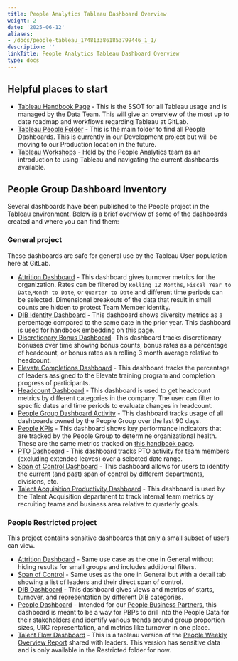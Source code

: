 ```yaml
---
title: People Analytics Tableau Dashboard Overview
weight: 2
date: '2025-06-12'
aliases:
- /docs/people-tableau_1748133861853799446_1_1/
description: ''
linkTitle: People Analytics Tableau Dashboard Overview
type: docs
---
```


## Helpful places to start

- [Tableau Handbook Page](/handbook/enterprise-data/platform/tableau/) - This is the SSOT for all Tableau usage and is managed by the Data Team. This will give an overview of the most up to date roadmap and workflows regarding Tableau at GitLab.
- [Tableau People Folder](https://10az.online.tableau.com/#/site/gitlab/projects/300909) - This is the main folder to find all People Dashboards. This is currently in our Development project but will be moving to our Production location in the future.
- [Tableau Workshops](https://docs.google.com/document/d/1ChdkC7Tep_HL6UqvJ6PNzLxDmR7QNo5LN823wS0ZAZU/edit#heading=h.2e7gftq6eevx) - Held by the People Analytics team as an introduction to using Tableau and navigating the current dashboards available.

## People Group Dashboard Inventory

Several dashboards have been published to the People project in the Tableau environment. Below is a brief overview of some of the dashboards created and where you can find them:

### General project

These dashboards are safe for general use by the Tableau User population here at GitLab.

- [Attrition Dashboard](https://10az.online.tableau.com/#/site/gitlab/workbooks/2024177?:origin=card_share_link) - This dashboard gives turnover metrics for the organization. Rates can be filtered by `Rolling 12 Months`, `Fiscal Year to Date`,`Month to Date`, or `Quarter to Date` and different time periods can be selected. Dimensional breakouts of the data that result in small counts are hidden to protect Team Member identity.
- [DIB Identity Dashboard](https://10az.online.tableau.com/#/site/gitlab/workbooks/2188641?:origin=card_share_link) - This dashboard shows diversity metrics as a percentage compared to the same date in the prior year. This dashboard is used for handbook embedding on [this page](/handbook/company/culture/inclusion/identity-data/).
- [Discretionary Bonus Dashboard](https://10az.online.tableau.com/#/site/gitlab/workbooks/2177808?:origin=card_share_link)- This dashboard tracks discretionary bonuses over time showing bonus counts, bonus rates as a percentage of headcount, or bonus rates as a rolling 3 month average relative to headcount.
- [Elevate Completions Dashboard](https://10az.online.tableau.com/#/site/gitlab/workbooks/2118590?:origin=card_share_link) - This dashboard tracks the percentage of leaders assigned to the Elevate training program and completion progress of participants.
- [Headcount Dashboard](https://10az.online.tableau.com/#/site/gitlab/workbooks/1864887?:origin=card_share_link) - This dashboard is used to get headcount metrics by different categories in the company. The user can filter to specific dates and time periods to evaluate changes in headcount.
- [People Group Dashboard Activity](https://10az.online.tableau.com/#/site/gitlab/workbooks/2236727?:origin=card_share_link) - This dashboard tracks usage of all dashboards owned by the People Group over the last 90 days.
- [People KPIs](https://10az.online.tableau.com/#/site/gitlab/workbooks/2147990?:origin=card_share_link) - This dashboard shows key performance indicators that are tracked by the People Group to determine organizational health. These are the same metrics tracked on [this handbook page](/handbook/people-group/people-success-performance-indicators/).
- [PTO Dashboard](https://10az.online.tableau.com/#/site/gitlab/workbooks/2217877?:origin=card_share_link) - This dashboard tracks PTO activity for team members (excluding extended leaves) over a selected date range.
- [Span of Control Dashboard](https://10az.online.tableau.com/#/site/gitlab/workbooks/1964349?:origin=card_share_link) - This dashboard allows for users to identify the current (and past) span of control by different departments, divisions, etc.
- [Talent Acquisition Productivity Dashboard](https://10az.online.tableau.com/#/site/gitlab/workbooks/2028013?:origin=card_share_link) - This dashboard is used by the Talent Acquisition department to track internal team metrics by recruiting teams and business area relative to quarterly goals.

### People Restricted project

This project contains sensitive dashboards that only a small subset of users can view.

- [Attrition Dashboard](https://10az.online.tableau.com/#/site/gitlab/workbooks/2018838?:origin=card_share_link) - Same use case as the one in General without hiding results for small groups and includes additional filters.
- [Span of Control](https://10az.online.tableau.com/#/site/gitlab/workbooks/1871908?:origin=card_share_link) - Same uses as the one in General but with a detail tab showing a list of leaders and their direct span of control.
- [DIB Dashboard](https://10az.online.tableau.com/#/site/gitlab/workbooks/1953472?:origin=card_share_link) - This dashboard gives views and metrics of starts, turnover, and representation by different DIB categories.
- [People Dashboard](https://10az.online.tableau.com/#/site/gitlab/workbooks/1887121?:origin=card_share_link) - Intended for our [People Business Partners](/handbook/people-group/people-business-partners/#people-business-partner-alignments), this dashboard is meant to be a way for PBPs to drill into the People Data for their stakeholders and identify various trends around group proportion sizes, URG representation, and metrics like turnover in one place.
- [Talent Flow Dashboard](https://10az.online.tableau.com/#/site/gitlab/workbooks/1907866?:origin=card_share_link) - This is a tableau version of the [People Weekly Overview Report](https://docs.google.com/spreadsheets/d/1L8Hl301wDqJlGg8JyxHdpa4DZdttuaX23-BRyWruMA4/edit#gid=221950393) shared with leaders. This version has sensitive data and is only available in the Restricted folder for now.

